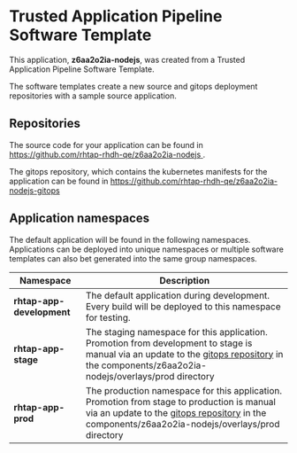 # Trusted Application Pipeline Software Template

This application, **z6aa2o2ia-nodejs**, was created from a Trusted Application Pipeline Software Template.

The software templates create a new source and gitops deployment repositories with a sample source application. 

## Repositories

The source code for your application can be found in [https://github.com/rhtap-rhdh-qe/z6aa2o2ia-nodejs ](https://github.com/rhtap-rhdh-qe/z6aa2o2ia-nodejs ).
 
The gitops repository, which contains the kubernetes manifests for the application can be found in 
[https://github.com/rhtap-rhdh-qe/z6aa2o2ia-nodejs-gitops ](https://github.com/rhtap-rhdh-qe/z6aa2o2ia-nodejs-gitops ) 

## Application namespaces 

The default application will be found in the following namespaces. Applications can be deployed into unique namespaces or multiple software templates can also bet generated into the same group namespaces.  

|  Namespace   |  Description   |  
| -------- | -------- |   
| **rhtap-app-development** | The default application during development. Every build will be deployed to this namespace for testing. | 
| **rhtap-app-stage** | The staging namespace for this application. Promotion from development to stage is manual via an update to the [gitops repository](https://github.com/rhtap-rhdh-qe/z6aa2o2ia-nodejs-gitops ) in the components/z6aa2o2ia-nodejs/overlays/prod directory |  
| **rhtap-app-prod** | The production namespace for this application. Promotion from stage to production is manual via an update to the [gitops repository](https://github.com/rhtap-rhdh-qe/z6aa2o2ia-nodejs-gitops ) in the components/z6aa2o2ia-nodejs/overlays/prod directory | 